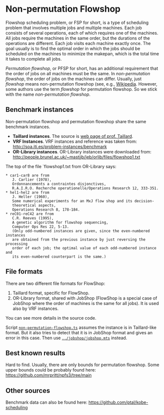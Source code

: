 # Non-permutation Flowshop

Flowshop scheduling problem, or FSP for short, is a type of scheduling problem that involves multiple jobs and multiple machines. Each job consists of several operations, each of which requires one of the machines. All jobs require the machines in the same order, but the durations of the operations are different. Each job visits each machine exactly once.
The goal usually is to find the optimal order in which the jobs should be scheduled on the machines to minimize the makepan, which is the total time it takes to complete all jobs.

_Permutation flowshop_, or PFSP for short, has an additional requirement that the order of jobs on all machines must be the same. In _non-permutation flowshop_, the order of jobs on the machines can differ. Usually, just _flowshop_ means non-permutation flowshop (see, e.g., [Wikipedia](https://en.wikipedia.org/wiki/Flow-shop_scheduling). However, some authors use the term _flowshop_ for permutation flowshop. So we stick with the name _non-permutation flowshop_.

## Benchmark instances

Non-permutation flowshop and permutation flowshop share the same benchmark instances.

* **Taillard instances**. The source is [web page of prof. Taillard](http://mistic.heig-vd.ch/taillard/problemes.dir/ordonnancement.dir/ordonnancement.html).
* **VRF Instances**. VRF instances and reference was taken from: http://soa.iti.es/problem-instances/benchmark
* **OR-Library instances**. OR-Library instances were downloaded from: http://people.brunel.ac.uk/~mastjjb/jeb/orlib/files/flowshop1.txt

The top of the file `flowshop1.txt from OR-Library says:

```text
* car1-car8 are from
   J. Carlier (1978),
   Ordonnancements a contraintes disjonctives,
   R.A.I.R.O. Recherche operationelle/Operations Research 12, 333-351.
* hel1-hel2 are from
   J. Heller (1960),
   Some numerical experiments for an MxJ flow shop and its decision-
   theoretical aspects,
   Operations Research 8, 178-184.
* reC01-reC42 are from
   C.R. Reeves (1995),
   A genetic algorithm for flowshop sequencing,
   Computer Ops Res 22, 5-13.
   (Only odd-numbered instances are given, since the even-numbered instances
   are obtained from the previous instance by just reversing the processing
   order of each job; the optimal value of each odd-numbered instance and
   its even-numbered counterpart is the same.)
```

## File formats

There are two different file formats for FlowShop:

1. Taillard format, specific for FlowShop.
2. OR-Library format, shared with JobShop (FlowShop is a special case of JobShop where the order of machines is the same for all jobs). It is used also by VRF instances.

You can see more details in the source code.

Script [`non-permutation-flowshop.ts`](non-permutation-flowshop.ts) assumes the instance is in Taillard-like format. But it also tries to detect that it is in JobShop format and gives an error in this case. Then use [`../jobshop/jobshop.mts`](../jobshop/jobshop.ts>) instead.

## Best known results

Hard to find. Usually, there are only bounds for permutation flowshop.
Some upper bounds could be probably found here: <https://github.com/mrpritt/npfs3/tree/main>

## Other sources

Benchmark data can also be found here: <https://github.com/ptal/kobe-scheduling>
